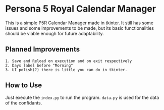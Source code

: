 # Persona 5 Royal Calendar Manager

This is a simple P5R Calendar Manager made in tkinter. It still has some issues and some improvements to be made, but its basic functionalities should be viable enough for future adaptability.

## Planned Improvements
    1. Save and Reload on execution and on exit respectively
    2. Days label before "Morning"
    3. UI polish(?) there is little you can do in tkinter. 

## How to Use
Just execute the `index.py` to run the program. `data.py` is used for the data of the confidants. 
